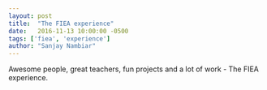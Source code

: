 ```yaml
---
layout: post
title:  "The FIEA experience"
date:   2016-11-13 10:00:00 -0500
tags: ['fiea', 'experience']
author: "Sanjay Nambiar"
---
```


Awesome people, great teachers, fun projects and a lot of work - The FIEA experience.
